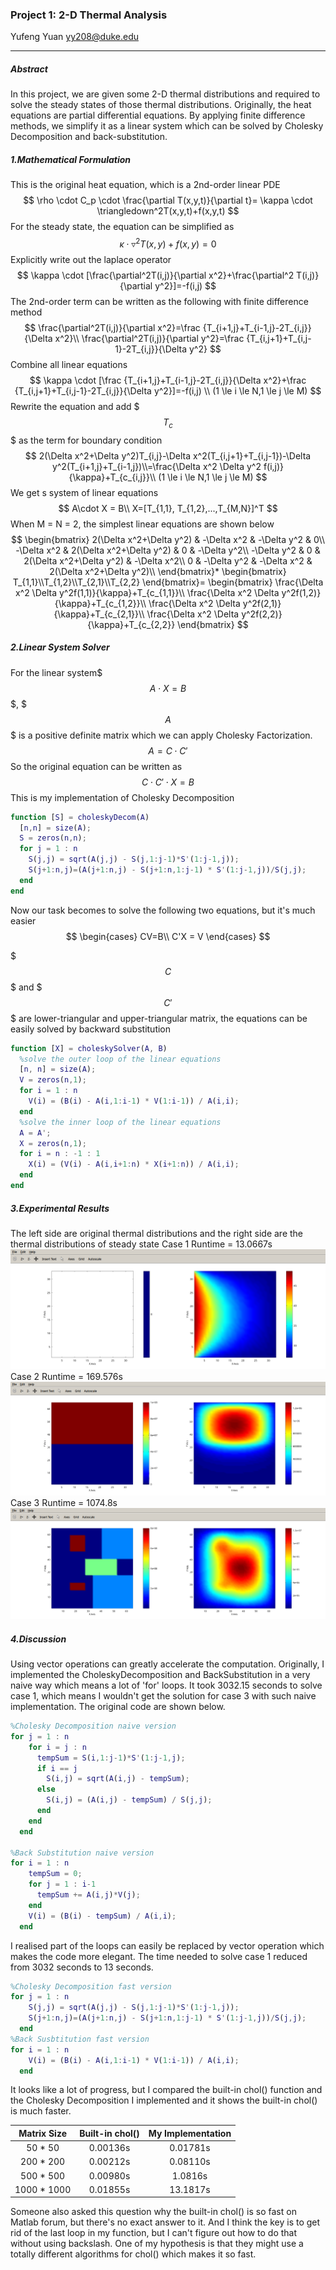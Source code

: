 ### Project 1: 2-D Thermal Analysis
Yufeng Yuan
yy208@duke.edu

- - -

##### Abstract
In this project, we are given some 2-D thermal distributions and required to solve the steady states of those thermal distributions. Originally, the heat equations are partial differential equations. By applying finite difference methods, we simplify it as a linear system which can be solved by Cholesky Decomposition and back-substitution.
##### 1.Mathematical Formulation
This is the original heat equation, which is a 2nd-order linear PDE
$$
\rho \cdot C_p \cdot \frac{\partial T(x,y,t)}{\partial t}=
\kappa \cdot \triangledown^2T(x,y,t)+f(x,y,t)
$$
For the steady state, the equation can be simplified as
$$
\kappa \cdot \triangledown^2T(x,y)+f(x,y)=0
$$
Explicitly write out the laplace operator
$$
\kappa \cdot [\frac{\partial^2T(i,j)}{\partial x^2}+\frac{\partial^2 T(i,j)}{\partial y^2}]=-f(i,j)
$$
The 2nd-order term can be written as the following with finite difference method
$$
\frac{\partial^2T(i,j)}{\partial x^2}=\frac {T_{i+1,j}+T_{i-1,j}-2T_{i,j}}{\Delta x^2}\\
\frac{\partial^2T(i,j)}{\partial y^2}=\frac {T_{i,j+1}+T_{i,j-1}-2T_{i,j}}{\Delta y^2}
$$
Combine all linear equations
$$
\kappa \cdot [\frac {T_{i+1,j}+T_{i-1,j}-2T_{i,j}}{\Delta x^2}+\frac {T_{i,j+1}+T_{i,j-1}-2T_{i,j}}{\Delta y^2}]=-f(i,j)
\\
(1 \le i \le N,1 \le j \le M)
$$
Rewrite the equation and add $$$ T_c$$$ as the term for boundary condition
$$
2(\Delta x^2+\Delta y^2)T_{i,j}-\Delta x^2(T_{i,j+1}+T_{i,j-1})-\Delta y^2(T_{i+1,j}+T_{i-1,j})\\=\frac{\Delta x^2 \Delta y^2 f(i,j)}{\kappa}+T_{c_{i,j}}\\
(1 \le i \le N,1 \le j \le M)
$$
We get s system of linear equations
$$
A\cdot X = B\\
X=[T_{1,1}, T_{1,2},...,T_{M,N}]^T
$$
When M = N = 2, the simplest linear equations are shown below
$$
\begin{bmatrix}
 2(\Delta x^2+\Delta y^2) & -\Delta x^2 & -\Delta y^2 & 0\\
-\Delta x^2 & 2(\Delta x^2+\Delta y^2) & 0 & -\Delta y^2\\
-\Delta y^2 & 0 & 2(\Delta x^2+\Delta y^2) & -\Delta x^2\\
0 & -\Delta y^2 & -\Delta x^2 & 2(\Delta x^2+\Delta y^2)\\
\end{bmatrix}*
\begin{bmatrix}
T_{1,1}\\T_{1,2}\\T_{2,1}\\T_{2,2}
\end{bmatrix}=
\begin{bmatrix}
\frac{\Delta x^2 \Delta y^2f(1,1)}{\kappa}+T_{c_{1,1}}\\
\frac{\Delta x^2 \Delta y^2f(1,2)}{\kappa}+T_{c_{1,2}}\\
\frac{\Delta x^2 \Delta y^2f(2,1)}{\kappa}+T_{c_{2,1}}\\
\frac{\Delta x^2 \Delta y^2f(2,2)}{\kappa}+T_{c_{2,2}}
\end{bmatrix}
$$
##### 2.Linear System Solver

For the linear system$$$ A\cdot X=B$$$, $$$ A$$$ is a positive definite matrix which we can apply Cholesky Factorization.
$$
A=C \cdot C'
$$
So the original equation can be written as
$$
C \cdot C' \cdot X = B
$$
This is my implementation of Cholesky Decomposition
```matlab
function [S] = choleskyDecom(A)
  [n,n] = size(A);
  S = zeros(n,n);
  for j = 1 : n
    S(j,j) = sqrt(A(j,j) - S(j,1:j-1)*S'(1:j-1,j));
    S(j+1:n,j)=(A(j+1:n,j) - S(j+1:n,1:j-1) * S'(1:j-1,j))/S(j,j);
  end
end
```
Now our task becomes to solve the following two equations, but it's much easier
$$
\begin{cases}
CV=B\\
C'X = V
\end{cases}
$$

$$$ C $$$ and $$$C'$$$ are lower-triangular and upper-triangular matrix, the equations can be easily solved by backward substitution
```matlab
function [X] = choleskySolver(A, B)
  %solve the outer loop of the linear equations
  [n, n] = size(A);
  V = zeros(n,1);
  for i = 1 : n
    V(i) = (B(i) - A(i,1:i-1) * V(1:i-1)) / A(i,i);
  end
  %solve the inner loop of the linear equations
  A = A';
  X = zeros(n,1);
  for i = n : -1 : 1
    X(i) = (V(i) - A(i,i+1:n) * X(i+1:n)) / A(i,i);
  end
end
```
##### 3.Experimental Results
The left side are original thermal distributions and the right side are the thermal distributions of steady state
Case 1
Runtime = 13.0667s
![](./case1.png)
Case 2
Runtime = 169.576s
![](./case2.png)
Case 3
Runtime = 1074.8s
![](./case3.png)
##### 4.Discussion
Using vector operations can greatly accelerate the computation. Originally, I implemented the CholeskyDecomposition and BackSubstitution in a very naive way which means a lot of 'for' loops. It took 3032.15 seconds to solve case 1, which means I wouldn't get the solution for case 3 with such naive implementation. The original code are shown below.
```matlab
%Cholesky Decomposition naive version
for j = 1 : n
    for i = j : n
      tempSum = S(i,1:j-1)*S'(1:j-1,j);
      if i == j
        S(i,j) = sqrt(A(i,j) - tempSum);
      else
        S(i,j) = (A(i,j) - tempSum) / S(j,j);
      end
    end
  end

%Back Substitution naive version
for i = 1 : n
    tempSum = 0;
    for j = 1 : i-1
      tempSum += A(i,j)*V(j);
    end
    V(i) = (B(i) - tempSum) / A(i,i);
  end
```
I realised part of the loops can easily be replaced by vector operation which makes the code more elegant. The time needed to solve case 1 reduced from 3032 seconds to 13 seconds.
```matlab
%Cholesky Decomposition fast version
for j = 1 : n
    S(j,j) = sqrt(A(j,j) - S(j,1:j-1)*S'(1:j-1,j));
    S(j+1:n,j)=(A(j+1:n,j) - S(j+1:n,1:j-1) * S'(1:j-1,j))/S(j,j);
  end
%Back Susbtitution fast version
for i = 1 : n
    V(i) = (B(i) - A(i,1:i-1) * V(1:i-1)) / A(i,i);
  end
```
It looks like a lot of progress, but I compared the built-in chol() function and the Cholesky Decomposition I implemented and it shows the built-in chol() is much faster.

|Matrix Size |Built-in chol() |My Implementation|
|:----------:|:--------------:|:------------------:|
| 50 * 50    | 0.00136s 		  | 0.01781s |
| 200 * 200   | 0.00212s 		  | 0.08110s  |
| 500 * 500   | 0.00980s 		  | 1.0816s  |
| 1000 * 1000 | 0.01855s 		  | 13.1817s  |
Someone also asked this question why the built-in chol() is so fast on Matlab forum, but there's no exact answer to it. And I think the key is to get rid of the last loop in my function, but I can't figure out how to do that without using backslash. One of my hypothesis is that they might use a totally different algorithms for chol() which makes it so fast.

